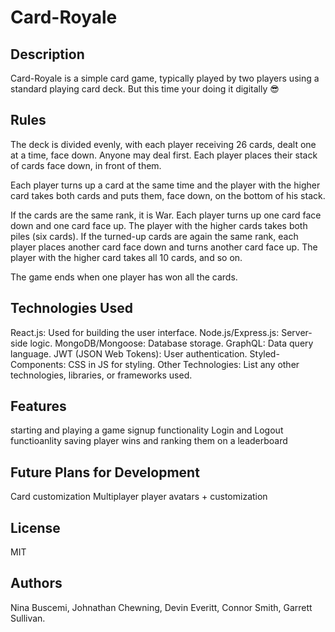 # Card-Royale

## Description
Card-Royale is a simple card game, typically played by two players using a standard playing card deck. But this time your doing it digitally 😎

## Rules

The deck is divided evenly, with each player receiving 26 cards, dealt one at a time, face down. Anyone may deal first. Each player places their stack of cards face down, in front of them.

Each player turns up a card at the same time and the player with the higher card takes both cards and puts them, face down, on the bottom of his stack.

If the cards are the same rank, it is War. Each player turns up one card face down and one card face up. The player with the higher cards takes both piles (six cards). If the turned-up cards are again the same rank, each player places another card face down and turns another card face up. The player with the higher card takes all 10 cards, and so on.

The game ends when one player has won all the cards.

## Technologies Used

  React.js: Used for building the user interface.
   Node.js/Express.js: Server-side logic.
   MongoDB/Mongoose: Database storage.
   GraphQL: Data query language.
   JWT (JSON Web Tokens): User authentication.
  Styled-Components: CSS in JS for styling.
  Other Technologies: List any other technologies, libraries, or frameworks used.

## Features

starting and playing a game
signup functionality
Login and Logout functioanlity
saving player wins and ranking them on a leaderboard

## Future Plans for Development

  Card customization
  Multiplayer
  player avatars + customization

## License

MIT

## Authors
Nina Buscemi, Johnathan Chewning, Devin Everitt, Connor Smith, Garrett Sullivan.  
